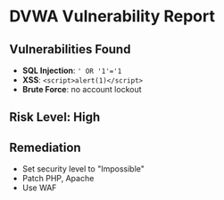 # DVWA Vulnerability Report
## Vulnerabilities Found
- **SQL Injection**: `' OR '1'='1`
- **XSS**: `<script>alert(1)</script>`
- **Brute Force**: no account lockout
## Risk Level: High
## Remediation
- Set security level to "Impossible"
- Patch PHP, Apache
- Use WAF
